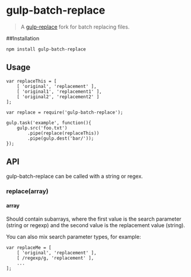 # gulp-batch-replace
> A [gulp-replace](https://github.com/lazd/gulp-replace) fork for batch replacing files.


##Installation

	npm install gulp-batch-replace

## Usage

	var replaceThis = [
		[ 'original', 'replacement' ],
		[ 'original1', 'replacement1' ],
		[ 'original2', 'replacement2' ]
	];
	
	var replace = require('gulp-batch-replace');
	
	gulp.task('example', function(){
		gulp.src('foo.txt')
			.pipe(replace(replaceThis))
			.pipe(gulp.dest('bar/'));
	});


## API

gulp-batch-replace can be called with a string or regex.

### replace(array)

#### array

Should contain subarrays, where the first value is the search parameter (string or regexp) and the second value is the replacement value (string).

You can also mix search parameter types, for example:

	var replaceMe = [
		[ 'original', 'replacement' ],
		[ /regexp/g, 'replacement' ],
		...
	];
